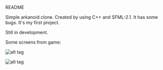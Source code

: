 README

Simple arkanoid clone. Created by using C++ and SFML-2.1. It has some bugs. It's my first project.

Still in development.

Some screens from game:

![alt tag](http://i.imgur.com/CQiXwAC.png)

![alt tag](http://i.imgur.com/mUDLQAP.png)
